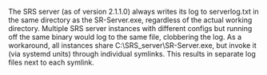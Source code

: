 The SRS server (as of version 2.1.1.0) always writes its log to serverlog.txt in the same directory as the SR-Server.exe, regardless of the actual working directory.
Multiple SRS server instances with different configs but running off the same binary would log to the same file, clobbering the log.
As a workaround, all instances share C:\SRS_server\SR-Server.exe, but invoke it (via systemd units) through individual symlinks.
This results in separate log files next to each symlink.
